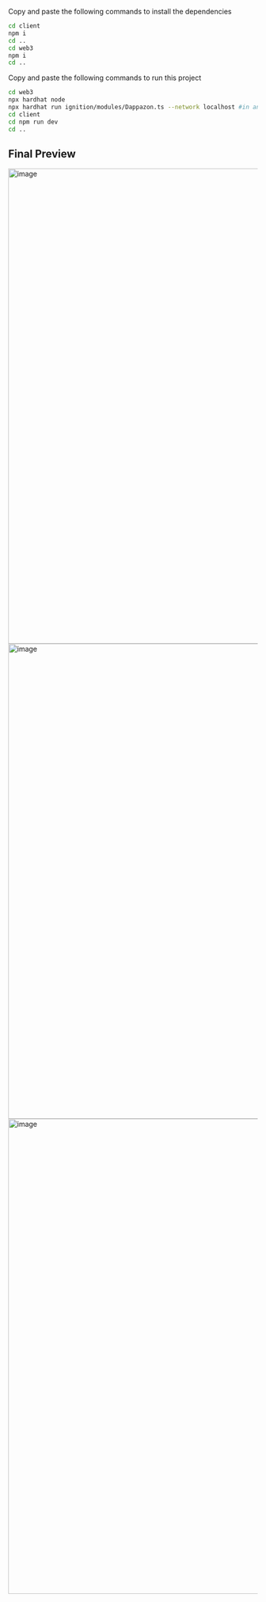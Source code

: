 <p>Copy and paste the following commands to install the dependencies</p>

```bash
cd client
npm i
cd ..
cd web3
npm i
cd ..
```
<p>Copy and paste the following commands to run this project</p>

```bash
cd web3
npx hardhat node
npx hardhat run ignition/modules/Dappazon.ts --network localhost #in another terminal window
cd client
cd npm run dev
cd ..
```

<h2>Final Preview</h2>
<img width="960" alt="image" src="https://github.com/user-attachments/assets/ec14355a-5f16-4ac1-84d9-581fcaa8a154" />
<img width="960" alt="image" src="https://github.com/user-attachments/assets/aaa59556-d367-46c2-9690-186bdcbd9c67" />
<img width="960" alt="image" src="https://github.com/user-attachments/assets/08b93103-ddda-4d5e-9b0e-9c794313b29b" />




